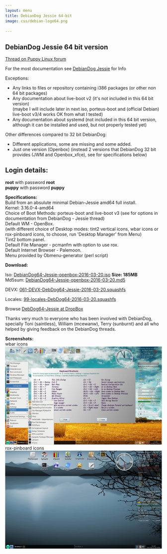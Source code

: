 ```yaml
---
layout: menu
title: DebianDog Jessie 64-bit
image: css/debian-logo64.png

---
```


## DebianDog Jessie 64 bit version

[Thread on Puppy Linux forum](http://murga-linux.com/puppy/viewtopic.php?t=101931)

For the most documentation see [DebianDog Jessie](zz01debiandogjessie.html) for Info

Exceptions:    
- Any links to files or repository containing i386 packages (or other non 64 bit packages)    
- Any documentation about live-boot v2 (it's not included in this 64 bit version)    
(maybe I will include later in next iso, porteus-boot and (official Debian) live-boot v3/4 works OK from what I tested)    
- Any documentation about systemd (not included in this 64 bit version, although it can be installed and used, but not properly tested yet)

Other differences compared to 32 bit DebianDog:    
- Different applications, some are missing and some added.    
- Just one version (Openbox) (instead 2 versions that DebianDog 32 bit provides (JWM and Openbox_xfce), see for specifications below)    

## Login details:
**root** with password **root**    
**puppy** with password **puppy**

**Specifications:**    
Build from an absulute minimal Debian-Jessie amd64 full install.    
Kernel: 3.16.0-4-amd64    
Choice of Boot Methods: porteus-boot and live-boot v3 (see for options in documentation from DebianDog - Jessie thread)    
Default WM - OpenBox.    
(with different choice of Desktop modes: tint2 vertical icons, wbar icons or rox-pinboard icons, to choose, run 'Desktop Manager' from Menu)    
Tint2 bottom panel.       
Default File Manager - pcmanfm with option to use rox.    
Default Internet Browser - Palemoon.    
Menu provided by Obmenu-generator (perl script)     

**Download:**

Iso: [DebianDog64-Jessie-openbox-2016-03-20.iso](https://dl.dropboxusercontent.com/u/36381953/DebDog64-Jessie/DebianDog64-Jessie-openbox-2016-03-20.iso) **Size: 185MB**        
Md5sum: [DebianDog64-Jessie-openbox-2016-03-20.md5](https://dl.dropboxusercontent.com/u/36381953/DebDog64-Jessie/DebianDog64-Jessie-openbox-2016-03-20.md5)        

DEVX: [061-DEVX-DebDog64-Jessie-2016-03-20.squashfs](https://dl.dropboxusercontent.com/u/36381953/DebDog64-Jessie/Extra-Modules/061-DEVX-DebDog64-Jessie-2016-03-20.squashfs)    

Locales: [99-locales-DebDog64-2016-03-20.squashfs](https://dl.dropboxusercontent.com/u/36381953/DebDog64-Jessie/Extra-Modules/99-locales-DebDog64-2016-03-20.squashfs)    

Browse [DebDog64-Jessie at DropBox](https://www.dropbox.com/sh/7zw9v8owznjfkze/AADGxeYik7761AX_3jHfxucIa?lst)  

Thanks very much to everyone who has been involved with DebianDog, specially Toni (saintless), William (mcewanw), Terry (sunburnt) and all who helped by giving feedback on the DebianDog threads.


**Screenshots:**    
wbar icons
![wbar icons](images/Debdog64-wbar-icons.jpg)    
rox-pinboard icons   
![rox-pinboard icons](images/Debdog64-rox-pinboard.png)    

